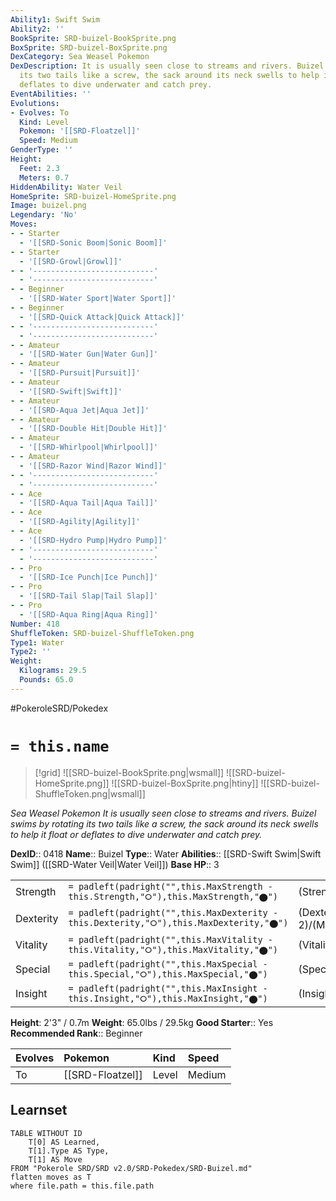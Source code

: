 ```yaml
---
Ability1: Swift Swim
Ability2: ''
BookSprite: SRD-buizel-BookSprite.png
BoxSprite: SRD-buizel-BoxSprite.png
DexCategory: Sea Weasel Pokemon
DexDescription: It is usually seen close to streams and rivers. Buizel swims by rotating
  its two tails like a screw, the sack around its neck swells to help it float or
  deflates to dive underwater and catch prey.
EventAbilities: ''
Evolutions:
- Evolves: To
  Kind: Level
  Pokemon: '[[SRD-Floatzel]]'
  Speed: Medium
GenderType: ''
Height:
  Feet: 2.3
  Meters: 0.7
HiddenAbility: Water Veil
HomeSprite: SRD-buizel-HomeSprite.png
Image: buizel.png
Legendary: 'No'
Moves:
- - Starter
  - '[[SRD-Sonic Boom|Sonic Boom]]'
- - Starter
  - '[[SRD-Growl|Growl]]'
- - '---------------------------'
  - '---------------------------'
- - Beginner
  - '[[SRD-Water Sport|Water Sport]]'
- - Beginner
  - '[[SRD-Quick Attack|Quick Attack]]'
- - '---------------------------'
  - '---------------------------'
- - Amateur
  - '[[SRD-Water Gun|Water Gun]]'
- - Amateur
  - '[[SRD-Pursuit|Pursuit]]'
- - Amateur
  - '[[SRD-Swift|Swift]]'
- - Amateur
  - '[[SRD-Aqua Jet|Aqua Jet]]'
- - Amateur
  - '[[SRD-Double Hit|Double Hit]]'
- - Amateur
  - '[[SRD-Whirlpool|Whirlpool]]'
- - Amateur
  - '[[SRD-Razor Wind|Razor Wind]]'
- - '---------------------------'
  - '---------------------------'
- - Ace
  - '[[SRD-Aqua Tail|Aqua Tail]]'
- - Ace
  - '[[SRD-Agility|Agility]]'
- - Ace
  - '[[SRD-Hydro Pump|Hydro Pump]]'
- - '---------------------------'
  - '---------------------------'
- - Pro
  - '[[SRD-Ice Punch|Ice Punch]]'
- - Pro
  - '[[SRD-Tail Slap|Tail Slap]]'
- - Pro
  - '[[SRD-Aqua Ring|Aqua Ring]]'
Number: 418
ShuffleToken: SRD-buizel-ShuffleToken.png
Type1: Water
Type2: ''
Weight:
  Kilograms: 29.5
  Pounds: 65.0
---
```


#PokeroleSRD/Pokedex

# `= this.name`

> [!grid]
> ![[SRD-buizel-BookSprite.png|wsmall]]
> ![[SRD-buizel-HomeSprite.png]]
> ![[SRD-buizel-BoxSprite.png|htiny]]
> ![[SRD-buizel-ShuffleToken.png|wsmall]]


*Sea Weasel Pokemon*
*It is usually seen close to streams and rivers. Buizel swims by rotating its two tails like a screw, the sack around its neck swells to help it float or deflates to dive underwater and catch prey.*

**DexID**:: 0418
**Name**:: Buizel
**Type**:: Water
**Abilities**:: [[SRD-Swift Swim|Swift Swim]] ([[SRD-Water Veil|Water Veil]])
**Base HP**:: 3

|           |                                                                                        |                                          |
| --------- | -------------------------------------------------------------------------------------- | ---------------------------------------- |
| Strength  | `= padleft(padright("",this.MaxStrength - this.Strength,"⭘"),this.MaxStrength,"⬤")`    | (Strength::2)/(MaxStrength::4)   |
| Dexterity | `= padleft(padright("",this.MaxDexterity - this.Dexterity,"⭘"),this.MaxDexterity,"⬤")` | (Dexterity:: 2)/(MaxDexterity::5) |
| Vitality  | `= padleft(padright("",this.MaxVitality - this.Vitality,"⭘"),this.MaxVitality,"⬤")`    | (Vitality::1)/(MaxVitality::3)   |
| Special   | `= padleft(padright("",this.MaxSpecial - this.Special,"⭘"),this.MaxSpecial,"⬤")`       | (Special::2)/(MaxSpecial::4)     |
| Insight   | `= padleft(padright("",this.MaxInsight - this.Insight,"⭘"),this.MaxInsight,"⬤")`       | (Insight::1)/(MaxInsight::3)     |

**Height**: 2'3" / 0.7m
**Weight**: 65.0lbs / 29.5kg
**Good Starter**:: Yes
**Recommended Rank**:: Beginner

| Evolves   | Pokemon          | Kind   | Speed   |
|:----------|:-----------------|:-------|:--------|
| To        | [[SRD-Floatzel]] | Level  | Medium  |

## Learnset

```dataview
TABLE WITHOUT ID
    T[0] AS Learned,
    T[1].Type AS Type,
    T[1] AS Move
FROM "Pokerole SRD/SRD v2.0/SRD-Pokedex/SRD-Buizel.md"
flatten moves as T
where file.path = this.file.path
```
